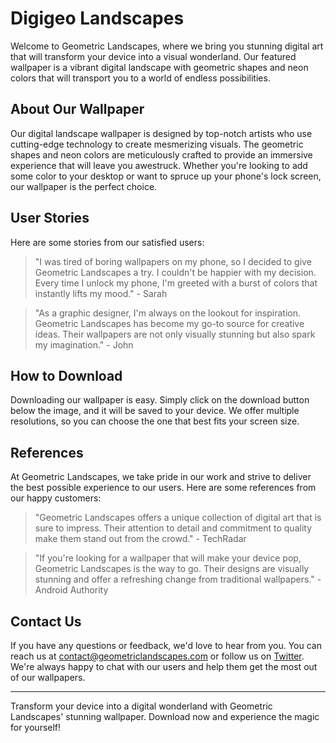 <!--
Write me content for website with wallpaper which alt text is:

"A digital landscape with geometric shapes and neon colors"

The name/title of the page should not be 1:1 copy of the alt text but rather a real content of the website which is using this wallpaper.

- Use markdown format 
- Start with the heading
- The content should look like a real website 
- Include real sections like references, contact, user stories, etc. use things relevant to the page purpose.
- Feel free to use structure like headings, bullets, numbering, blockquotes, paragraphs, horizontal lines, etc.
- You can use formatting like bold or _italic_
- You can include UTF-8 emojis
- Links should be only #hash anchors (and you can refer to the document itself)
- Do not include images
-->

<!--font:Poppins-->

# Digigeo Landscapes

Welcome to Geometric Landscapes, where we bring you stunning digital art that will transform your device into a visual wonderland. Our featured wallpaper is a vibrant digital landscape with geometric shapes and neon colors that will transport you to a world of endless possibilities.

## About Our Wallpaper

Our digital landscape wallpaper is designed by top-notch artists who use cutting-edge technology to create mesmerizing visuals. The geometric shapes and neon colors are meticulously crafted to provide an immersive experience that will leave you awestruck. Whether you're looking to add some color to your desktop or want to spruce up your phone's lock screen, our wallpaper is the perfect choice.

## User Stories

Here are some stories from our satisfied users:

> "I was tired of boring wallpapers on my phone, so I decided to give Geometric Landscapes a try. I couldn't be happier with my decision. Every time I unlock my phone, I'm greeted with a burst of colors that instantly lifts my mood." - Sarah

> "As a graphic designer, I'm always on the lookout for inspiration. Geometric Landscapes has become my go-to source for creative ideas. Their wallpapers are not only visually stunning but also spark my imagination." - John

## How to Download

Downloading our wallpaper is easy. Simply click on the download button below the image, and it will be saved to your device. We offer multiple resolutions, so you can choose the one that best fits your screen size.

## References

At Geometric Landscapes, we take pride in our work and strive to deliver the best possible experience to our users. Here are some references from our happy customers:

> "Geometric Landscapes offers a unique collection of digital art that is sure to impress. Their attention to detail and commitment to quality make them stand out from the crowd." - TechRadar

> "If you're looking for a wallpaper that will make your device pop, Geometric Landscapes is the way to go. Their designs are visually stunning and offer a refreshing change from traditional wallpapers." - Android Authority

## Contact Us

If you have any questions or feedback, we'd love to hear from you. You can reach us at [contact@geometriclandscapes.com](mailto:contact@geometriclandscapes.com) or follow us on [Twitter](#). We're always happy to chat with our users and help them get the most out of our wallpapers.

---

Transform your device into a digital wonderland with Geometric Landscapes' stunning wallpaper. Download now and experience the magic for yourself!
